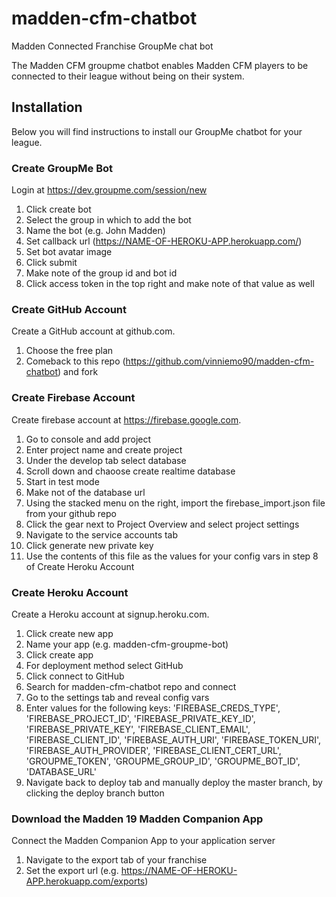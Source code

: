# madden-cfm-chatbot
Madden Connected Franchise GroupMe chat bot

The Madden CFM groupme chatbot enables Madden CFM players to be connected to their league without being on their system.

## Installation
Below you will find instructions to install our GroupMe chatbot for your league.

### Create GroupMe Bot
Login at https://dev.groupme.com/session/new
1. Click create bot
2. Select the group in which to add the bot
3. Name the bot (e.g. John Madden)
4. Set callback url (https://NAME-OF-HEROKU-APP.herokuapp.com/)
5. Set bot avatar image
6. Click submit
7. Make note of the group id and bot id
8. Click access token in the top right and make note of that value as well

### Create GitHub Account
Create a GitHub account at github.com.
1. Choose the free plan
2. Comeback to this repo (https://github.com/vinniemo90/madden-cfm-chatbot) and fork

### Create Firebase Account
Create firebase account at https://firebase.google.com.
1. Go to console and add project
2. Enter project name and create project
3. Under the develop tab select database
4. Scroll down and chaoose create realtime database
5. Start in test mode
6. Make not of the database url
7. Using the stacked menu on the right, import the firebase_import.json file from your github repo
8. Click the gear next to Project Overview and select project settings
9. Navigate to the service accounts tab
10. Click generate new private key
11. Use the contents of this file as the values for your config vars in step 8 of Create Heroku Account

### Create Heroku Account
Create a Heroku account at signup.heroku.com. 
1. Click create new app
2. Name your app (e.g. madden-cfm-groupme-bot)
3. Click create app
4. For deployment method select GitHub
5. Click connect to GitHub
6. Search for madden-cfm-chatbot repo and connect
7. Go to the settings tab and reveal config vars
8. Enter values for the following keys: 'FIREBASE_CREDS_TYPE', 'FIREBASE_PROJECT_ID', 'FIREBASE_PRIVATE_KEY_ID', 'FIREBASE_PRIVATE_KEY', 'FIREBASE_CLIENT_EMAIL', 'FIREBASE_CLIENT_ID', 'FIREBASE_AUTH_URI', 'FIREBASE_TOKEN_URI', 'FIREBASE_AUTH_PROVIDER', 'FIREBASE_CLIENT_CERT_URL', 'GROUPME_TOKEN', 'GROUPME_GROUP_ID', 'GROUPME_BOT_ID', 'DATABASE_URL'
9. Navigate back to deploy tab and manually deploy the master branch, by clicking the deploy branch button

### Download the Madden 19 Madden Companion App
Connect the Madden Companion App to your application server
1. Navigate to the export tab of your franchise
2. Set the export url (e.g. https://NAME-OF-HEROKU-APP.herokuapp.com/exports)

